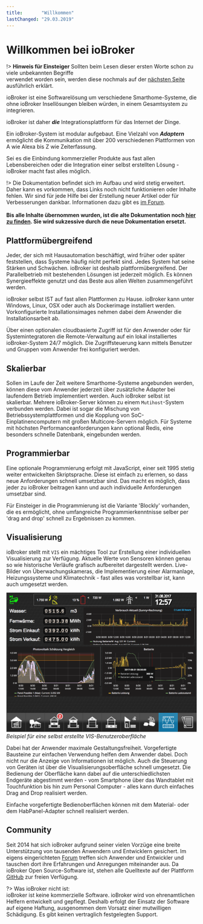 ```yaml
---
title:       "Willkommen"
lastChanged: "29.03.2019"
---
```

# Willkommen bei ioBroker
!> **Hinweis für Einsteiger**
    Sollten beim Lesen dieser ersten Worte schon zu viele unbekannten Begriffe  
    verwendet worden sein, werden diese nochmals auf der [nächsten Seite](https://www.iobroker.net/#de/documentation/basics/README.md) ausführlich erklärt.

ioBroker ist eine Softwarelösung um verschiedene Smarthome-Systeme, die ohne 
ioBroker Insellösungen bleiben würden, in einem Gesamtsystem zu integrieren. 

ioBroker ist daher ***die*** Integrationsplattform für das Internet der Dinge.

Ein ioBroker-System ist modular aufgebaut. Eine Vielzahl von ***Adaptern***
ermöglicht die Kommunikation mit über 200 verschiedenen Plattformen 
von A wie Alexa bis Z wie Zeiterfassung. 

Sei es die Einbindung kommerzieller Produkte aus fast allen Lebensbereichen 
oder die Integration einer selbst erstellten Lösung - ioBroker macht fast 
alles möglich.

!> Die Dokumentation befindet sich im Aufbau und wird stetig erweitert.
   Daher kann es vorkommen, dass Links noch nicht funktionieren oder 
   Inhalte fehlen. Wir sind für jede Hilfe bei der Erstellung neuer 
   Artikel oder für Verbesserungen dankbar. Informationen dazu gibt 
   es [im Forum](https://forum.iobroker.net).
   <br><br>
   **Bis alle Inhalte übernommen wurden, ist die alte Dokumentation noch
   [hier zu finden](https://www.iobroker.net/docu/). Sie wird sukzessive durch die neue Dokumentation
   ersetzt.**


## Plattformübergreifend
Jeder, der sich mit Hausautomation beschäftigt, wird früher oder 
später feststellen, dass Systeme häufig nicht perfekt sind. Jedes 
System hat seine Stärken und Schwächen. ioBroker ist deshalb 
plattformübergreifend. Der Parallelbetrieb mit bestehenden Lösungen 
ist jederzeit möglich. Es können Synergieeffekte genutzt und das 
Beste aus allen Welten zusammengeführt werden. 

ioBroker selbst IST auf fast allen Plattformen zu Hause. ioBroker kann unter 
Windows, Linux, OSX oder auch als Dockerimage installiert werden. 
Vorkonfigurierte Installationsimages nehmen dabei dem Anwender die 
Installationsarbeit ab.

Über einen optionalen cloudbasierte Zugriff ist für den Anwender oder 
für Systemintegratoren die Remote-Verwaltung auf ein lokal installiertes 
ioBroker-System 24/7 möglich. Die Zugriffsteuerung kann mittels 
Benutzer und Gruppen vom Anwender frei konfiguriert werden.

## Skalierbar
Sollen im Laufe der Zeit weitere Smarthome-Systeme angebunden werden, 
können diese vom Anwender jederzeit über zusätzliche Adapter bei laufendem 
Betrieb implementiert werden. Auch ioBroker selbst ist skalierbar. 
Mehrere ioBroker-Server können zu einem `Mutihost`-System verbunden werden. 
Dabei ist sogar die Mischung von Betriebssystemplattformen und die Kopplung von 
SoC-Einplatinencomputern mit großen Multicore-Servern möglich. 
Für Systeme mit höchsten Performanceanforderungen kann optional Redis, 
eine besonders schnelle Datenbank, eingebunden werden.

## Programmierbar
Eine optionale Programmierung erfolgt mit JavaScript, einer seit 1995 stetig 
weiter entwickelten Skriptsprache. Diese ist einfach zu erlernen, so dass neue
Anforderungen schnell umsetzbar sind. Das macht es möglich, dass jeder
zu ioBroker beitragen kann und auch individuelle Anforderungen umsetzbar sind.

Für Einsteiger in die Programmierung ist die Variante 'Blockly' vorhanden, die es 
ermöglicht, ohne umfangreiche Programmierkenntnisse selber per 'drag and drop' 
schnell zu Ergebnissen zu kommen.

## Visualisierung
ioBroker stellt mit `VIS` ein mächtiges Tool zur Erstellung einer individuellen 
Visualisierung zur Verfügung. Aktuelle Werte von Sensoren können genau 
so wie historische Verläufe grafisch aufbereitet dargestellt werden. Live-Bilder von 
Überwachungskameras, die Implementierung einer Alarmanlage, 
Heizungssysteme und Klimatechnik - fast alles was vorstellbar ist,
kann auch umgesetzt werden. 

![VIS](media/vis2.png)  
*Beispiel für eine selbst erstellte VIS-Benutzeroberfläche*

Dabei hat der Anwender maximale Gestaltungsfreiheit. Vorgefertigte Bausteine 
zur einfachen Verwendung helfen dem Anwender dabei. Doch nicht nur die 
Anzeige von Informationen ist möglich. Auch die Steuerung von Geräten 
ist über die Visualisierungsoberfläche schnell umgesetzt. Die Bedienung 
der Oberfläche kann dabei auf die unterschiedlichsten Endgeräte 
abgestimmt werden - vom Smartphone über das Wandtablet mit Touchfunktion 
bis hin zum Personal Computer - alles kann durch einfaches Drag and 
Drop realisiert werden.

Einfache vorgefertigte Bedienoberflächen können mit dem Material- oder dem 
HabPanel-Adapter schnell realisiert werden.



## Community
Seit 2014 hat sich ioBroker aufgrund seiner vielen Vorzüge eine breite 
Unterstützung von tausenden Anwendern und Entwicklern gesichert. Im eigens
eingerichteten [Forum](https://forum.iobroker.net) treffen sich Anwender 
und Entwickler und tauschen dort ihre Erfahrungen und Anregungen 
miteinander aus. Da ioBroker Open Source-Software ist, stehen alle 
Quelltexte auf der Plattform [GitHub](https://github.com/ioBroker) 
zur freien Verfügung. 

?> Was ioBroker nicht ist:  
   ioBroker ist keine kommerzielle Software. ioBroker wird von ehrenamtlichen
   Helfern entwickelt und gepflegt. Deshalb erfolgt der Einsatz der Software
   auf eigene Haftung, ausgenommen dem Vorsatz einer mutwilligen Schädigung. 
   Es gibt keinen vertraglich festgelegten Support.

[im Forum]: https://forum.iobroker.net/viewtopic.php?f=8&t=16933
